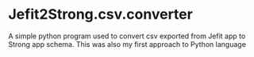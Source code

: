 # Jefit2Strong.csv.converter
A simple python program used to convert csv exported from Jefit app to Strong app schema.
This was also my first approach to Python language
